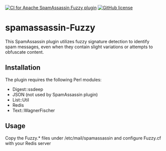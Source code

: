 [![CI for Apache SpamAssassin Fuzzy plugin](https://github.com/bigio/spamassassin-Fuzzy/actions/workflows/main.yml/badge.svg)](https://github.com/bigio/spamassassin-Fuzzy/actions/workflows/main.yml) [![GitHub license](https://img.shields.io/github/license/bigio/spamassassin-Fuzzy)](https://github.com/bigio/spamassassin-Fuzzy/blob/master/LICENSE)

# spamassassin-Fuzzy

This SpamAssassin plugin utilizes fuzzy signature detection to identify spam messages, even when they contain slight variations or attempts to obfuscate content.

## Installation

The plugin requires the following Perl modules:
- Digest::ssdeep
- JSON (not used by SpamAssassin plugin)
- List::Util
- Redis
- Text::WagnerFischer

## Usage

Copy the Fuzzy.* files under /etc/mail/spamassassin and configure Fuzzy.cf with your Redis server
